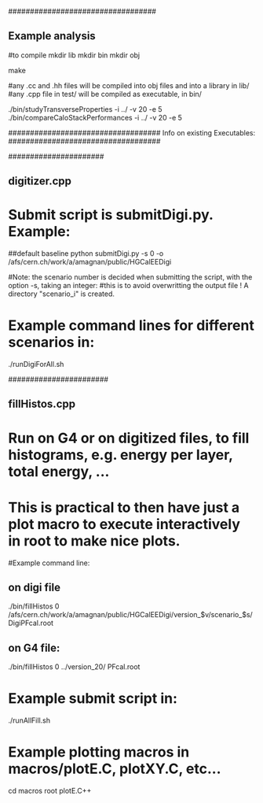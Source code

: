 ##################################
## Example analysis

#to compile
mkdir lib
mkdir bin
mkdir obj

make

#any .cc and .hh files will be compiled into obj files and into a library in lib/
#any .cpp file in test/ will be compiled as executable, in bin/

./bin/studyTransverseProperties -i ../ -v 20 -e 5
./bin/compareCaloStackPerformances -i ../ -v 20 -e 5

###################################
Info on existing Executables:
###################################

######################
## digitizer.cpp
# Submit script is submitDigi.py. Example:
##default baseline
python submitDigi.py -s 0 -o /afs/cern.ch/work/a/amagnan/public/HGCalEEDigi

#Note: the scenario number is decided when submitting the script, with the option -s, taking an integer:
#this is to avoid overwritting the output file ! A directory "scenario_i" is created.

# Example command lines for different scenarios in:
./runDigiForAll.sh


#######################
## fillHistos.cpp
# Run on G4 or on digitized files, to fill histograms, e.g. energy per layer, total energy, ...
# This is practical to then have just a plot macro to execute interactively in root to make nice plots.
#Example command line:
## on digi file
./bin/fillHistos 0 /afs/cern.ch/work/a/amagnan/public/HGCalEEDigi/version_$v/scenario_$s/ DigiPFcal.root
## on G4 file:
./bin/fillHistos 0 ../version_20/ PFcal.root

# Example submit script in:
./runAllFill.sh

# Example plotting macros in macros/plotE.C, plotXY.C, etc...
cd macros
root plotE.C++